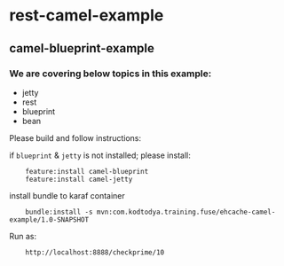 # rest-camel-example
## camel-blueprint-example
### We are covering below topics in this example:
- jetty
- rest
- blueprint
- bean

Please build and follow instructions:

if `blueprint` & `jetty` is not installed; please install:
```
    feature:install camel-blueprint
    feature:install camel-jetty    

```

install bundle to karaf container
```
    bundle:install -s mvn:com.kodtodya.training.fuse/ehcache-camel-example/1.0-SNAPSHOT
```

Run as:
```
    http://localhost:8888/checkprime/10
```
